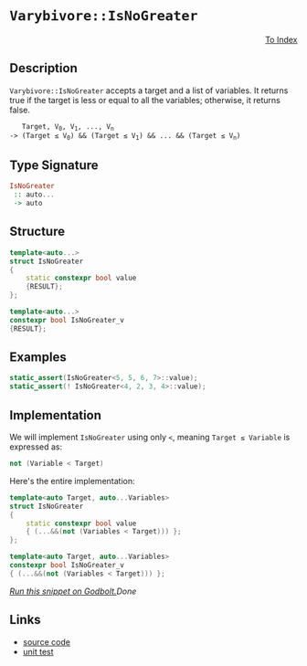 <!-- Copyright 2024 Feng Mofan
SPDX-License-Identifier: Apache-2.0 -->

# `Varybivore::IsNoGreater`

<p style='text-align: right;'><a href="../../../facilities/metafunctions.md#varybivore-is-no-greater">To Index</a></p>

## Description

`Varybivore::IsNoGreater` accepts a target and a list of variables.
It returns true if the target is less or equal to all the variables;
otherwise, it returns false.

<pre><code>   Target, V<sub>0</sub>, V<sub>1</sub>, ..., V<sub>n</sub>
-> (Target &le; V<sub>0</sub>) && (Target &le; V<sub>1</sub>) && ... && (Target &le; V<sub>n</sub>)</code></pre>

## Type Signature

```Haskell
IsNoGreater
 :: auto...
 -> auto
```

## Structure

```C++
template<auto...>
struct IsNoGreater
{
    static constexpr bool value
    {RESULT};
};

template<auto...>
constexpr bool IsNoGreater_v
{RESULT};
```

## Examples

```C++
static_assert(IsNoGreater<5, 5, 6, 7>::value);
static_assert(! IsNoGreater<4, 2, 3, 4>::value);
```

## Implementation

We will implement `IsNoGreater` using only `<`, meaning <code>Target &le; Variable</code> is expressed as:

```C++
not (Variable < Target)
```

Here's the entire implementation:

```C++
template<auto Target, auto...Variables>
struct IsNoGreater
{
    static constexpr bool value
    { (...&&(not (Variables < Target))) };
};

template<auto Target, auto...Variables>
constexpr bool IsNoGreater_v
{ (...&&(not (Variables < Target))) };
```

[*Run this snippet on Godbolt.*](https://godbolt.org/#z:OYLghAFBqd5QCxAYwPYBMCmBRdBLAF1QCcAaPECAMzwBtMA7AQwFtMQByARg9KtQYEAysib0QXACx8BBAKoBnTAAUAHpwAMvAFYTStJg1DIApACYAQuYukl9ZATwDKjdAGFUtAK4sGISQCcpK4AMngMmAByPgBGmMQgZlykAA6oCoRODB7evv5BaRmOAmER0SxxCUm2mPbFDEIETMQEOT5%2BgTV1WY3NBKVRsfGJyQpNLW15nWN9A%2BWVIwCUtqhexMjsHAD0AFR7%2BweHR/tbJhoAgrv7ANQAkiwp9GyCTPXXB6cXV8c/x5/nZ3OBEwDwMwJMAGY3EwvERrgAVZrATAEUjXGFEAB02IAas08EwYvQFJDsICxsQvA47gpIqgAOLETCveKAkwAdisF2uPOuM0cyGuaAYY0wqhSxGuMVQnmuADcxF5MIDedcORZrhBsZjzAA2PUQBioAiavHEAlEzAKNVQhFIlGLR1q9kAEUhXIBrvdbIuwNBLMh0NhqDtxGRqPRwe1ZotxNJgOFovFkulstutIZTJZxAA%2BnK2ZzNdq9QajSaIDHCcSbW5Q%2BHHYtnW6IR7Ad9fod/u3rthVKxHph3ic2x2/j7zvy8Mgc0wFEoWhB03TGczgcRAwBWNFb666tHs0kgEAK7yYRbei6T6ez%2BcECBgMA05dZteB6TXMxoiFoySH4%2BKs93Q4ZZaE4DdeD8DgtFIVBODcaxrD5VZ1kHcwIR4UgCE0YDlgAaxADdJExDQAA4zDMAIAi4DdSJIrh2XZaRQI4SReBYCQNA0UhIOg2COF4BQQC4rCoOA0g4FgGBEBAVYCBSWFyEoNAHjoeJIlYTZVBI3UAFpdUka5gGQQUpExMxeEwfAiHNdA9H4QQRDEdgpBkQRFBUdRRNIXRkgAd2IJgUk4HgQLAiDsJgzgAHlYXkk1UCoa4tN0/TDOM65TLMTUPBU%2BhJTQrhFl4EStGWCAkGUlJVLICgIEq6qQGAKRPxoWg10EiAYgimJwmaABPYLeB65hiD6qKYm0TAHEG0hlOeAgooYWgBq8rAYi8YBoVoWhBO4XgsBYQxgHEVa8CZBw8DlK0IrFKbYU2DDwmBZjoNoPAYgC0aPCwCKCHNdi9tIK7iGlJQXRBI63qMbDlioAxgAUHE8EwXyopSRgZvs4RRHEFysfctQIp8/QjpQBDLH0d7BMgZZUBSepdp0sZ0EhF1TEsawzF44GbOummuim%2BoXAYdxPHaPRQnCQYKmGZJCkyARJj8OX0gVhg5iGBJRlqQWenGVoxbybXugEXoWg1mWtdsfWlb0GZzal%2BZZeWBRkI2CRQo4cDuIiviku0vSDKMkyiKyiBcEIEg1TMdCiswmHlgQZksASCA8P8CFMQCCFGI0SQzEkXVOI3XUgmY1jSHY9DMV1LhdRIgI6N1QjqOzvceN4PiBKE%2BPRLKqTypk2KFNq%2Bq8vUthOGaFg5XZHSmCFAwjAygJMS4YiLKskg8Fs5Iscc3HpHxpRCa83RP38wLBs972O8ijgYrk2FrgS/2UoM5Al%2BAFe1%2BI7LUFyvEaOEIzBxxKmJQeY94iKTqgAqqeUUBfy4FRLirV2qUC6l5Ya/UZrYNGuNSa01AZzUYAtJaK1oJrQ2ltHaM0DqQ02JQs6usrq7WgrdZA90ZpPVqBFN6H1%2BrfUYcVf6M1gag0wODQ6RgoagD7nweGiNkao3RpBDC%2B8cbOSPrIAmnloLnxJtDdmVgKb8OpmnGC9MsiM2ZqzYxnNubxF5uYl2OsLrOAgK4W2yRJZlE1noeW9RvGpFVvUC2Cxja61NjbQ2ysBbuIaPrcJstrZ9GCfbfojt/GFRWGsd2OTmK319pwN%2BgdF5HR/uvDQmoI7WWAYVYqCdSBJyYCnSgnsK5V1XnndkG4AgMQhPnQukhkh3y7rYHu4D%2B7wEHrJOKMCoHEAnpsaeqUWAKDlIKOUyDMRgitAQTekcbJ2VkAfLRrl5Anz0ToEA35L5BT2jfcKXk%2BKPzii/RKqg1kbK2TsvZYx/6APyjHCEYCYbiQqnA6qCyoUIM2SkFIeZkE5n%2BQQHMXyj50HQZ1bqvVRq4LxWNCagsZokMEItZaEUqGbTELQwG9CZHCNIPgc6jhWE3VUHdYE3DBC8K8vwz6fUhG/VEYDcR6RJEQxkeEORpUFFMARkjFGaMMaAw0U5CQ2i3JXKJrcwxxhyY2DMfAWmViBC7S2MzMmHNLBc07jzHefMLF2CiX4TxItgm%2BOlhEkJRQsjBMCVkZJVsXUJLNgbXIcTQ31HDcGu2MTI3xtmFky2HtckoTTYU55vESkYuuOszZ8o/ksgBeHLewLY6NL7onZOwwLHlzYokVeEIIQbhoiMziLb2T1x9i8zg3dhJNPwpIDcWd6Lsk4iRQIXAuBkTMHuZiEJs2d37b3UqntzK9pzfxNdOEgbxAyM4SQQA)$Done$

## Links

- [source code](../../../../conceptrodon/varybivore/is_no_greater.hpp)
- [unit test](../../../../tests/unit/metafunctions/varybivore/is_no_greater.test.hpp)
